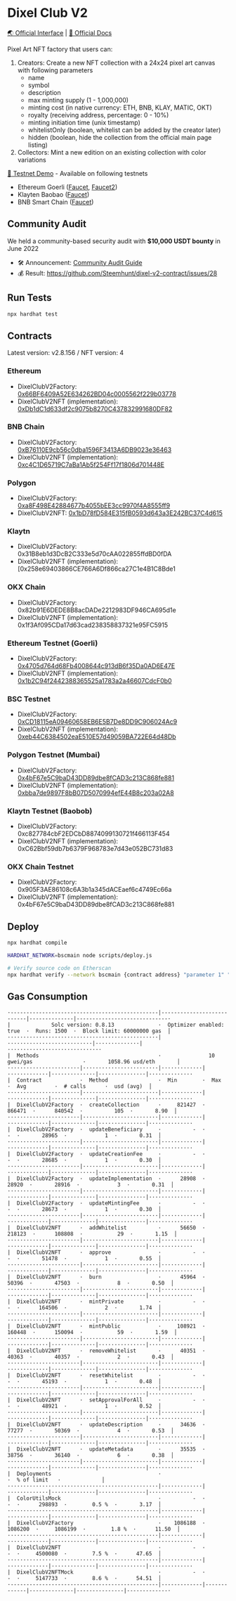 # Dixel Club V2

[🌏 Official Interface](https://dixelclub.com/) | [📖 Official Docs](https://docs.dixelclub.com/)

Pixel Art NFT factory that users can:
1. Creators: Create a new NFT collection with a 24x24 pixel art canvas with following parameters
    - name
    - symbol
    - description
    - max minting supply (1 - 1,000,000)
    - minting cost (in native currency: ETH, BNB, KLAY, MATIC, OKT)
    - royalty (receiving address, percentage: 0 - 10%)
    - minting initiation time (unix timestamp)
    - whitelistOnly (boolean, whitelist can be added by the creator later)
    - hidden (boolean, hide the collection from the official main page listing)
2. Collectors: Mint a new edition on an existing collection with color variations

[🧪 Testnet Demo](https://v2testnet.dixel.club/) - Available on following testnets
- Ethereum Goerli ([Faucet](https://goerli-faucet.mudit.blog/), [Faucet2](https://faucet.paradigm.xyz/))
- Klayten Baobao ([Faucet](https://baobab.wallet.klaytn.foundation/faucet))
- BNB Smart Chain ([Faucet](https://testnet.binance.org/faucet-smart))

## Community Audit
We held a community-based security audit with **$10,000 USDT bounty**  in June 2022

- 🛠 Announcement: [Community Audit Guide](https://github.com/Steemhunt/dixel-v2-contract/blob/main/COMMUNITY_AUDIT.md)
- 💰 Result: https://github.com/Steemhunt/dixel-v2-contract/issues/28

## Run Tests
```bash
npx hardhat test
```

## Contracts
Latest version: v2.8.156 / NFT version: 4


### Ethereum
- DixelClubV2Factory: [0x66BF6409A52E634262BD04c0005562f229b03778](https://etherscan.io/address/0x66BF6409A52E634262BD04c0005562f229b03778#code)
- DixelClubV2NFT (implementation): [0xDb1dC1d633df2c9075b8270C437832991680DF82](https://etherscan.io/address/0xDb1dC1d633df2c9075b8270C437832991680DF82#code)

### BNB Chain
- DixelClubV2Factory: [0xB76110E9cb56c0dba1596F3413A6DB9023e36463](https://bscscan.com/address/0xB76110E9cb56c0dba1596F3413A6DB9023e36463#code)
- DixelClubV2NFT (implementation): [0xc4C1D65719C7aBa1Ab5f254Ff17f1806d701448E](https://bscscan.com/address/0xc4C1D65719C7aBa1Ab5f254Ff17f1806d701448E#code)

### Polygon
- DixelClubV2Factory: [0xa8F498E42884677b4055bEE3cc9970f4A8555ff9](https://polygonscan.com/address/0xa8F498E42884677b4055bEE3cc9970f4A8555ff9#code)
- DixelClubV2NFT: [0x1bD78fD584E315fB0593d643a3E242BC37C4d615](https://polygonscan.com/address/0x1bD78fD584E315fB0593d643a3E242BC37C4d615#code)

### Klaytn
- DixelClubV2Factory: 0x31B8eb1d3DcB2C333e5d70cAA022855ffdBD0fDA
- DixelClubV2NFT (implementation): [0x258e69403866CE766A6Df866ca27C1e4B1C8Bde1

### OKX Chain
- DixelClubV2Factory: 0x82b91E6DEDE8B8acDADe2212983DF946CA695d1e
- DixelClubV2NFT (implementation): 0x1f3Af095CDa17d63cad238358837321e95FC5915

### Ethereum Testnet (Goerli)
- DixelClubV2Factory: [0x4705d764d68Fb4008644c913dB6f35Da0AD6E47E](https://goerli.etherscan.io/address/0x4705d764d68Fb4008644c913dB6f35Da0AD6E47E#code)
- DixelClubV2NFT (implementation): [0x1b2C94f2442388365525a1783a2a46607CdcF0b0](https://goerli.etherscan.io/address/0x1b2C94f2442388365525a1783a2a46607CdcF0b0#code)

### BSC Testnet
- DixelClubV2Factory: [0xCD18115eA09460658EB6E5B7De8DD9C906024Ac9](https://testnet.bscscan.com/address/0xCD18115eA09460658EB6E5B7De8DD9C906024Ac9#code)
- DixelClubV2NFT (implementation): [0xeb44C6384502eaE510E57d49059BA722E64d48Db](https://testnet.bscscan.com/address/0xeb44C6384502eaE510E57d49059BA722E64d48Db#code)

### Polygon Testnet (Mumbai)
- DixelClubV2Factory: [0x4bF67e5C9baD43DD89dbe8fCAD3c213C868fe881](https://mumbai.polygonscan.com/address/0x4bF67e5C9baD43DD89dbe8fCAD3c213C868fe881#code)
- DixelClubV2NFT (implementation): [0xbba7de9897F8bB07D5070994efE44B8c203a02A8](https://mumbai.polygonscan.com/address/0xbba7de9897F8bB07D5070994efE44B8c203a02A8#code)

### Klaytn Testnet (Baobob)
- DixelClubV2Factory: 0xc827784cbF2EDCbD8874099130721f466113F454
- DixelClubV2NFT (implementation): 0xC62Bbf59db7b6379F968783e7d43e052BC731d83

### OKX Chain Testnet
- DixelClubV2Factory: 0x905F3AE86108c6A3b1a345dACEaef6c4749Ec66a
- DixelClubV2NFT (implementation): 0x4bF67e5C9baD43DD89dbe8fCAD3c213C868fe881



## Deploy
```bash
npx hardhat compile

HARDHAT_NETWORK=bscmain node scripts/deploy.js

# Verify source code on Etherscan
npx hardhat verify --network bscmain {contract address} "parameter 1" "parameter 2"
```

## Gas Consumption
```
·-----------------------------------------------|---------------------------|--------------|-----------------------------·
|             Solc version: 0.8.13              ·  Optimizer enabled: true  ·  Runs: 1500  ·  Block limit: 60000000 gas  │
················································|···························|··············|······························
|  Methods                                      ·               10 gwei/gas                ·       1058.96 usd/eth       │
·······················|························|·············|·············|··············|···············|··············
|  Contract            ·  Method                ·  Min        ·  Max        ·  Avg         ·  # calls      ·  usd (avg)  │
·······················|························|·············|·············|··············|···············|··············
|  DixelClubV2Factory  ·  createCollection      ·     821427  ·     866471  ·      840542  ·          105  ·       8.90  │
·······················|························|·············|·············|··············|···············|··············
|  DixelClubV2Factory  ·  updateBeneficiary     ·          -  ·          -  ·       28965  ·            1  ·       0.31  │
·······················|························|·············|·············|··············|···············|··············
|  DixelClubV2Factory  ·  updateCreationFee     ·          -  ·          -  ·       28685  ·            1  ·       0.30  │
·······················|························|·············|·············|··············|···············|··············
|  DixelClubV2Factory  ·  updateImplementation  ·      28908  ·      28920  ·       28916  ·            3  ·       0.31  │
·······················|························|·············|·············|··············|···············|··············
|  DixelClubV2Factory  ·  updateMintingFee      ·          -  ·          -  ·       28673  ·            1  ·       0.30  │
·······················|························|·············|·············|··············|···············|··············
|  DixelClubV2NFT      ·  addWhitelist          ·      56650  ·     218123  ·      108808  ·           29  ·       1.15  │
·······················|························|·············|·············|··············|···············|··············
|  DixelClubV2NFT      ·  approve               ·          -  ·          -  ·       51478  ·            1  ·       0.55  │
·······················|························|·············|·············|··············|···············|··············
|  DixelClubV2NFT      ·  burn                  ·      45964  ·      50396  ·       47503  ·            8  ·       0.50  │
·······················|························|·············|·············|··············|···············|··············
|  DixelClubV2NFT      ·  mintPrivate           ·          -  ·          -  ·      164506  ·            2  ·       1.74  │
·······················|························|·············|·············|··············|···············|··············
|  DixelClubV2NFT      ·  mintPublic            ·     108921  ·     160448  ·      150094  ·           59  ·       1.59  │
·······················|························|·············|·············|··············|···············|··············
|  DixelClubV2NFT      ·  removeWhitelist       ·      40351  ·      40363  ·       40357  ·            2  ·       0.43  │
·······················|························|·············|·············|··············|···············|··············
|  DixelClubV2NFT      ·  resetWhitelist        ·          -  ·          -  ·       45193  ·            1  ·       0.48  │
·······················|························|·············|·············|··············|···············|··············
|  DixelClubV2NFT      ·  setApprovalForAll     ·          -  ·          -  ·       48921  ·            1  ·       0.52  │
·······················|························|·············|·············|··············|···············|··············
|  DixelClubV2NFT      ·  updateDescription     ·      34636  ·      77277  ·       50369  ·            4  ·       0.53  │
·······················|························|·············|·············|··············|···············|··············
|  DixelClubV2NFT      ·  updateMetadata        ·      35535  ·      38756  ·       36140  ·            6  ·       0.38  │
·······················|························|·············|·············|··············|···············|··············
|  Deployments                                  ·                                          ·  % of limit   ·             │
················································|·············|·············|··············|···············|··············
|  ColorUtilsMock                               ·          -  ·          -  ·      298893  ·        0.5 %  ·       3.17  │
················································|·············|·············|··············|···············|··············
|  DixelClubV2Factory                           ·    1086188  ·    1086200  ·     1086199  ·        1.8 %  ·      11.50  │
················································|·············|·············|··············|···············|··············
|  DixelClubV2NFT                               ·          -  ·          -  ·     4500080  ·        7.5 %  ·      47.65  │
················································|·············|·············|··············|···············|··············
|  DixelClubV2NFTMock                           ·          -  ·          -  ·     5147733  ·        8.6 %  ·      54.51  │
·-----------------------------------------------|-------------|-------------|--------------|---------------|-------------·
```
